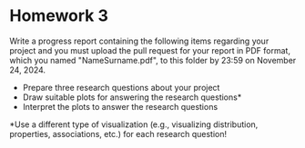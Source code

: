 # Homework 3

Write a progress report containing the following items regarding your project and you must upload the pull request for your report in PDF format, which you named "NameSurname.pdf", to this folder by 23:59 on November 24, 2024.

* Prepare three research questions about your project
* Draw suitable plots for answering the research questions*
* Interpret the plots to answer the research questions

*Use a different type of visualization (e.g., visualizing distribution, properties, associations, etc.) for each research question!

